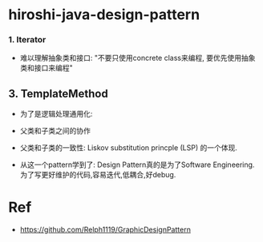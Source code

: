 # hiroshi-java-design-pattern

### 1. Iterator
* 难以理解抽象类和接口: "不要只使用concrete class来编程, 要优先使用抽象类和接口来编程"

## 3. TemplateMethod
* 为了是逻辑处理通用化: 
* 父类和子类之间的协作
* 父类和子类的一致性: Liskov substitution princple (LSP) 的一个体现.

* 从这一个pattern学到了: Design Pattern真的是为了Software Engineering. 为了写更好维护的代码,容易迭代,低耦合,好debug.


# Ref
* https://github.com/Relph1119/GraphicDesignPattern
